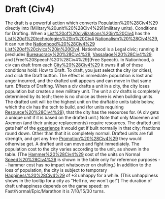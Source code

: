 # Draft (Civ4)

The draft is a powerful action which converts [Population%20%28Civ4%29](population) directly into [Military%20unit%20%28Civ4%29](military units).
Conditions for Drafting.
When a [List%20of%20civilizations%20in%20Civ4](civilization) has the [List%20of%20technologies%20in%20Civ4](tech) [Nationalism%20%28Civ4%29](Nationalism), it can run the [Nationhood%20%28Civ4%29](Nationhood) [List%20of%20civics%20in%20Civ4](civic). Nationhood is a Legal civic; running it precludes [Bureaucracy%20%28Civ4%29](Bureaucracy), [Vassalage%20%28Civ4%29](Vassalage), and [Free%20Speech%20%28Civ4%29](Free Speech).
In Nationhood, a civ can draft from each [City%20%28Civ4%29](city) it owns if all of these conditions hold:
How to Draft.
To draft, you just select the city (or cities), and click the Draft button. The effect is immediate: population is lost and anger incurred, and the drafted unit appears and can move in that same turn.
Effects of Drafting.
When a civ drafts a unit in a city, the city loses population but creates a new military unit. The unit a civ drafts is completely determined by its tech; there is no choice as there is when building units. The drafted unit will be the highest unit on the draftable units table below, which the civ has the tech to build, and (for units requiring [Resource%20%28Civ4%29](resources)), that the city has the resources for. (A civ gets a unique unit if it is based on the drafted unit.) Note that only Macemen and Axemen (and their unique replacements) require resources.
The drafted unit gets half of the [experience](experience) it would get if built normally in that city; fractions round down. Other than that it is completely normal. Drafted units are full strength, and get any free [Promotion%20%28Civ4%29](promotions) they would otherwise get. A drafted unit can move and fight immediately.
The population cost to the city varies according to the unit, as shown in the table. (The [Hammer%20%28Civ4%29](hammer) cost of the units on Normal [Speed%20%28Civ4%29](speed) is shown in the table only for reference purposes -- hammer cost has no impact whatsoever on drafting.) In addition to the loss of population, the city is subject to temporary [Happiness%20%28Civ4%29](unhappiness) of +3 unhappy for a while. (This unhappiness shows in the tooltip for a city as "Hell no, we won't go!") The duration of draft unhappiness depends on the game speed: on Fast/Normal/Epic/Marathon it is 7/10/15/30 turns.